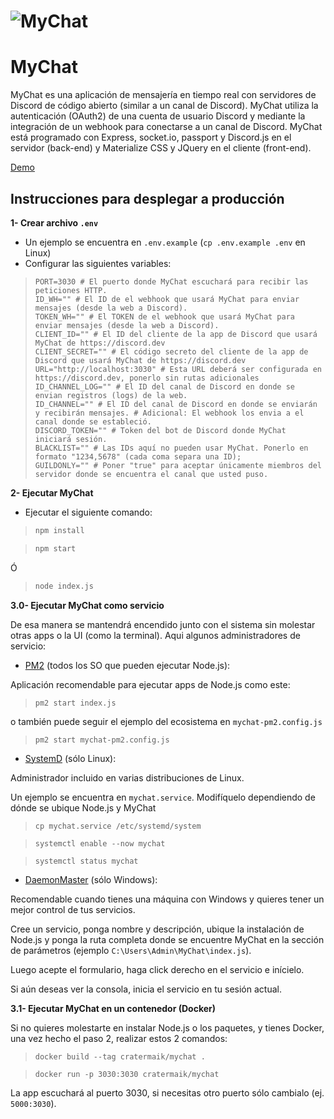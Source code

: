# ![MyChat](https://i.imgur.com/CAGI9V6.png)

# MyChat
MyChat es una aplicación de mensajería en tiempo real con servidores de Discord de código abierto (similar a un canal de Discord). MyChat utiliza la autenticación (OAuth2) de una cuenta de usuario Discord y mediante la integración de un webhook para conectarse a un canal de Discord. MyChat está programado con Express, socket.io, passport y Discord.js en el servidor (back-end) y Materialize CSS y JQuery en el cliente (front-end).

[Demo](https://mychat-discord.herokuapp.com/)

## Instrucciones para desplegar a producción

**1- Crear archivo `.env`**
- Un ejemplo se encuentra en `.env.example` (`cp .env.example .env` en Linux)
- Configurar las siguientes variables:

> ```ENV
> PORT=3030 # El puerto donde MyChat escuchará para recibir las peticiones HTTP.
> ID_WH="" # El ID de el webhook que usará MyChat para enviar mensajes (desde la web a Discord).
> TOKEN_WH="" # El TOKEN de el webhook que usará MyChat para enviar mensajes (desde la web a Discord).
> CLIENT_ID="" # El ID del cliente de la app de Discord que usará MyChat de https://discord.dev
> CLIENT_SECRET="" # El código secreto del cliente de la app de Discord que usará MyChat de https://discord.dev
> URL="http://localhost:3030" # Esta URL deberá ser configurada en https://discord.dev, ponerlo sin rutas adicionales 
> ID_CHANNEL_LOG="" # El ID del canal de Discord en donde se envian registros (logs) de la web.
> ID_CHANNEL="" # El ID del canal de Discord en donde se enviarán y recibirán mensajes. # Adicional: El webhook los envia a el canal donde se estableció.
> DISCORD_TOKEN="" # Token del bot de Discord donde MyChat iniciará sesión.
> BLACKLIST="" # Las IDs aquí no pueden usar MyChat. Ponerlo en formato "1234,5678" (cada coma separa una ID);
> GUILDONLY="" # Poner "true" para aceptar únicamente miembros del servidor donde se encuentra el canal que usted puso.
> ```

**2- Ejecutar MyChat**
- Ejecutar el siguiente comando:

> ```bash
> npm install
> ```

> ```bash
> npm start
> ```
Ó
> ```bash
> node index.js
> ```

**3.0- Ejecutar MyChat como servicio**

De esa manera se mantendrá encendido junto con el sistema sin molestar otras apps o la UI (como la terminal).
Aqui algunos administradores de servicio:

- [PM2](https://github.com/Unitech/pm2) (todos los SO que pueden ejecutar Node.js):

Aplicación recomendable para ejecutar apps de Node.js como este:

>`pm2 start index.js`

o también puede seguir el ejemplo del ecosistema en `mychat-pm2.config.js`

>`pm2 start mychat-pm2.config.js`

- [SystemD](https://wiki.debian.org/es/systemd) (sólo Linux): 

Administrador incluido en varias distribuciones de Linux.

Un ejemplo se encuentra en `mychat.service`. Modifíquelo dependiendo de dónde se ubique Node.js y MyChat

>`cp mychat.service /etc/systemd/system`

>`systemctl enable --now mychat`

>`systemctl status mychat`

- [DaemonMaster](https://github.com/TWC-Software/DaemonMaster) (sólo Windows):

Recomendable cuando tienes una máquina con Windows y quieres tener un mejor control de tus servicios.

Cree un servicio, ponga nombre y descripción, ubique la instalación de Node.js y ponga la ruta completa donde se encuentre MyChat en la sección de parámetros (ejemplo `C:\Users\Admin\MyChat\index.js`).

Luego acepte el formulario, haga click derecho en el servicio e inícielo.

Si aún deseas ver la consola, inicia el servicio en tu sesión actual.

**3.1- Ejecutar MyChat en un contenedor (Docker)**

Si no quieres molestarte en instalar Node.js o los paquetes, y tienes Docker, una vez hecho el paso 2, realizar estos 2 comandos:

>`docker build --tag cratermaik/mychat .`

>`docker run -p 3030:3030 cratermaik/mychat`

La app escuchará al puerto 3030, si necesitas otro puerto sólo cambialo (ej. `5000:3030`).
